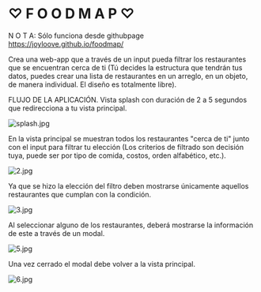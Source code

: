 # ♡ F O O D M A P ♡

N O T A: Sólo funciona desde githubpage https://joyloove.github.io/foodmap/

Crea una web-app que a través de un input pueda filtrar los restaurantes que se encuentran cerca de ti (Tú decides la estructura que tendrán tus datos, puedes crear una lista de restaurantes en un arreglo, en un objeto, de manera individual. El diseño es totalmente libre).

FLUJO DE LA APLICACIÓN.
Vista splash con duración de 2 a 5 segundos que redirecciona a tu vista principal.

![splash.jpg](assets/images/splash.jpg)

En la vista principal se muestran todos los restaurantes "cerca de ti" junto con el input para filtrar tu elección (Los criterios de filtrado son decisión tuya, puede ser por tipo de comida, costos, orden alfabético, etc.).

![2.jpg](assets/images/2.jpg)

Ya que se hizo la elección del filtro deben mostrarse únicamente aquellos restaurantes que cumplan con la condición.

![3.jpg](assets/images/3.jpg)

Al seleccionar alguno de los restaurantes, deberá mostrarse la información de este a través de un modal.

![5.jpg](assets/images/5.jpg)

Una vez cerrado el modal debe volver a la vista principal.

![6.jpg](assets/images/6.jpg)
